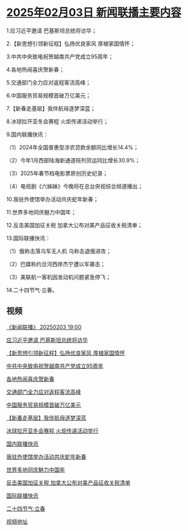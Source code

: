 # [2025年02月03日 新闻联播主要内容](https://tv.cctv.com/lm/xwlb/day/20250203.shtml)

1.应习近平邀请 巴基斯坦总统将访华；

2.【新思想引领新征程】弘扬优良家风 厚植家国情怀；

3.中共中央致电祝贺越南共产党成立95周年；

4.各地热闹喜庆贺新春；

5.交通部门全力应对返程客流高峰；

6.中国服务贸易规模首破万亿美元；

7.【新春走基层】我伴航母逐梦深蓝；

8.冰球拉开亚冬会赛程 火炬传递活动举行；

9.国内联播快讯：

（1）2024年全国普惠型涉农贷款余额同比增长14.4%；

（2）今年1月西部陆海新通道班列货运同比增长30.9%；

（3）2025年春节档电影票房创历史纪录；

（4）电视剧《六姊妹》今晚将在总台央视综合频道播出；

10.我驻外使馆举办活动共庆蛇年新春；

11.世界多地同庆魅力中国年；

12.反击美国加征关税 加拿大公布对美产品征收关税清单；

13.国际联播快讯：

（1）俄称击落乌军无人机 乌称击退俄进攻；

（2）巴媒称约旦河西岸杰宁遭以军袭击；

（3）美联航一客机因发动机问题紧急停飞；

14.二十四节气·立春。

## 视频

[《新闻联播》 20250203 19:00](https://tv.cctv.com/2025/02/03/VIDEyxuBtOKi7pVI6Jv6OZ08250203.shtml)

[应习近平邀请 巴基斯坦总统将访华](https://tv.cctv.com/2025/02/03/VIDEqto19tT9SUSsf8I5nai6250203.shtml)

[【新思想引领新征程】弘扬优良家风 厚植家国情怀](https://tv.cctv.com/2025/02/03/VIDEXYYrbvFR481GD5GuXtEw250203.shtml)

[中共中央致电祝贺越南共产党成立95周年](https://tv.cctv.com/2025/02/03/VIDE7Qyp6BnJodoV9WB3cJhG250203.shtml)

[各地热闹喜庆贺新春](https://tv.cctv.com/2025/02/03/VIDErPXulyvicDBfXwTYR69d250203.shtml)

[交通部门全力应对返程客流高峰](https://tv.cctv.com/2025/02/03/VIDEnNhyY3LmVWADxhgDpXmK250203.shtml)

[中国服务贸易规模首破万亿美元](https://tv.cctv.com/2025/02/03/VIDEu1G9pEm0nqBBbT1dDimE250203.shtml)

[【新春走基层】我伴航母逐梦深蓝](https://tv.cctv.com/2025/02/03/VIDEjKERtgd3RIGXkzGNrGUp250203.shtml)

[冰球拉开亚冬会赛程 火炬传递活动举行](https://tv.cctv.com/2025/02/03/VIDEjMhTLrRTFNXgLngr8HXM250203.shtml)

[国内联播快讯](https://tv.cctv.com/2025/02/03/VIDEZicjORbEAxsNfo1D4LNR250203.shtml)

[我驻外使馆举办活动共庆蛇年新春](https://tv.cctv.com/2025/02/03/VIDEaInNh3Cka0yUgYWeoVCp250203.shtml)

[世界多地同庆魅力中国年](https://tv.cctv.com/2025/02/03/VIDEz3sjs7rvymi5tEWrINwa250203.shtml)

[反击美国加征关税 加拿大公布对美产品征收关税清单](https://tv.cctv.com/2025/02/03/VIDEx1Spk6KC0LeZxhHYetmv250203.shtml)

[国际联播快讯](https://tv.cctv.com/2025/02/03/VIDEBhw2WMKur0YS0hnZaVOx250203.shtml)

[二十四节气·立春](https://tv.cctv.com/2025/02/03/VIDEQVLEMRTeuJMYtupFRcIy250203.shtml)

[视频地址](https://tv.cctv.com/lm/xwlb/day/20250203.shtml) 

